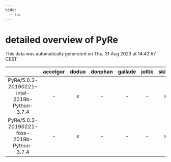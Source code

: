 ```yaml
---
hide:
  - toc
---
```


detailed overview of PyRe
=========================


This data was automatically generated on Thu, 31 Aug 2023 at 14:42:57 CEST  

| |accelgor|doduo|donphan|gallade|joltik|skitty|swalot|victini|
| :---: | :---: | :---: | :---: | :---: | :---: | :---: | :---: | :---: |
|PyRe/5.0.3-20190221-intel-2019b-Python-3.7.4|-|x|-|-|-|x|-|x|
|PyRe/5.0.3-20190221-foss-2019b-Python-3.7.4|-|x|-|-|-|x|-|x|

